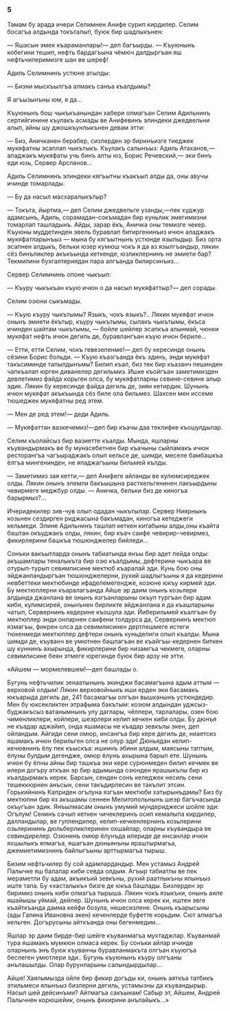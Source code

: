 ### 5

Тамам бу арада ичери Селимнен Анифе сурип кирдилер.
Селим босагъа алдында токъталып, буюк бир шадлыкънен:

— Яшасын эмек къараманлары!— деп багъырды.
— Къуюнынъ кобегини тешип, нефть бардагъына чёмюч далдыргъан яш нефтьчилеримизге шан ве шереф!

Адиль Селимнинъ устюне атылды:

— Бизни мыскъылгъа алмакъ санъа къалдымы?

Я агъызынъны юм, я да...

Къуюнынъ бош чыкъкъанындан хабери олмагъан Селим Адильнинъ сертийгинине къулакъ асмады ве Анифевинъ элиндеки джедвельни алып, айны шу джошкъунлыкънен девам этти:

— Биз, Аничканен берабер, сизлерден эр биринъизге тиеджек мукяфатны эсаплап чыкътыкъ.
Къулакъ салынъыз: Адиль Атаханов,— аладжакъ мукяфаты учь бинъ алты юз, Борис Речевский,— эки бинъ еди юзь, Сервер Арсланов...

Адиль Селимнинъ элиндеки кягъытны къакъып алды да, оны авучы ичинде томарлады.

— Бу да насыл масхаралыкътыр?

— Токъта, йыртма,— деп Селим джедвельге узанды,—пек худжур адамсынъ, Адиль, сорамадан-сокъмадан бир куньлик эмегимизни томарлап ташладынъ.
Айды, зарар ёкъ, Аничка оны темизге чекер.
Къуюны муддетинден эвель буравлап битиргенинъиз ичюн аладжакъ мукяфатларынъыз — мына бу кягъытнынъ устюнде язылыдыр.
Биз орта эсапнен алдыкъ, бельки юзер кумюш чокъ я да аз язылгъандыр, лякин сёз бинъликлер акъкъында кеткенде, юзликлернинъ не эмиети бар?
Текмилини бухгалтериядан пара алгъанда билирсинъиз...

Сервер Селимнинъ опоне чыкъып:

— Къуру чыкъкъан къую ичюн о да насыл мукяфаттыр?— деп сорады.

Селим озюни сыкъмады.

— Къую къуру чыкътымы?
Языкъ, чокъ языкъ?..
Лякин мукяфат ичюн онынъ эмиети ёкътыр, къуру чыкътымы, сылакъ чыкътымы, ёкъса ичинден шайтам чыкътымы, — бойле шейлер эсапкъа алынмай, чюнки мукяфат нефть ичюн дегиль де, буравлангъан къую ичюн бериле...

— Етти, етти Селим, чокъ гевезеленме!— деп бу кересинде онынъ сёзини Борис больди.
— Къую къазгъанда ёкъ эдинъ, энди мукяфат такъсиминде тапылдынъмы?
Билип къал, биз тек бир къазанч пешинден чапкъалап юрген диванелер дегильмиз.
Ишке къойгъан заметимизден девлетимиз файда корьген олса, бу мукяфатларны севине-севине алыр эдик.
Лякин бу кересинде файда дегиль де, зиян кетирдик.
Шунынъ ичюн мукяфат акъкъында сёз биле ола бильмез.
Шахсен мен иссеме тюшеджек мукяфатны ред этем.

— Мен де ред этем!— деди Адиль.

— Мукяфаттан вазкечемиз!—деп бир къачы даа теклифке къошулдылар.

Селим къолайсыз бир вазиетте къалды.
Мында, яшларны къувандырмакъ ве бу мунасебетнен бир къачыны сыйламакъ ичюн ресторангъа чагъыраджакъ олып кельсе де, шимди, меселе бамбашкъа ёлгъа мингенинден, не япаджагъыны бильмей кълды.

— Заметимиз зая кетти,— деп Анифеге айланды ве кулюмсиреджек олды.
Лякин онынъ элемли бакъышына расткельгенинен лакъырдыны чевирмеге меджбур олды.
— Аничка, бельки биз де киногъа барырмыз?...

Ичеридекилер зив-чув олып одадан чыкътылар.
Сервер Ниярнынъ козьнен сездирген риджасына бакъмадан, киногъа кетеджеги кельмеди.
Элине Адильнинъ ташлап кеткен китабыны алды,оны къайта баштан окъуджакъ олды, лякин, бир къач саифе чевирир-чевирмез, фикирлерини башкъа тюшюнджелер бийледи...

Сонъки вакъытларда онынъ табиатында янъы бир адет пейда олды: акъшамлары теналыкъта бир озю къалдымы, дефтерини чыкъара ве отурып-турып севимлисине мектюб къаралай эди.
Кунь бою оны эйджанландыргъан тюшюнджелерни, рухий шадлыгъыны я да кедерини невбеттеки мектюбинде ифаделемегендже, козюне юкъу кирмей эди.
Бу мектюплерни къаралагъанда Айше эр даим онынъ козьлери алдында джанлана ве онынъ язгъанларыны окъуп тургъан бир адам киби, кулимсирей, онынънен бирликте эйджанлана я да къашларыны чатып, Сервернинъ кедерине къошула эди.
Йиберильмей къалгъан бу мектюплер энди онларнен саифени толдурса да, Сервернинъ мектюп язмагъы, фикрен олса да севимлисинен дертлешмеге истеги тюкенмеди мектюплер дефтери онынъ куньделиги олып къалды.
Мына шимди де, къуванч ве умютнен башлагъан ве къайгъы-кедернен биткен шу куннинъ ахырында, фикирлерини бир низамгъа чекмеге, оларны севимлисине беян этмеге юрегинде буюк бир арзу не этти.

«Айшем — мормелевшем!—деп башлады о.

Бугунь нефтьчилик зенаатынынъ экинджи басамагъына адым аттым — верховой олдым!
Лякин верховойныиъ иши ерден эки басамакъ юкъарыда дегиль де, 241 басамагъы олгъан вышканынъ устюндедир.
Мен бу юксекликтен этрафыма бакътым: козюм алдындан уджсыз-буджакъсыз ватанымнынъ улу даглары, чёллери, тарлалары, озен бою чименликлери, койлери, шеэрлери келип кечкен киби олды.
Бу дюнъя не къадар аджайип, онда яшамасы не къадар зевкълы экен, деп ойландым.
Айгиди сени омюр, инсангъа бир кере дегиль де, ниаетсиз яшамакъ ичюн берильген олса не олур эди!
Дюньядан келип-кечювнинъ ёлу пек къыскъа: ишиинъ эбини алдым, маясыны таптым, ёлуны булдым дегендже, омюр ёлунъ ахырына барып ете.
Шунынъ ичюн бу ёлны айны бир ташкъа эки кере сурюнмеден билип кечмек ве илери догъру аткъан эр бир адымында озюнден ярашыкълы бир из къалдырмакъ керек.
Барсын, сенден сонъ келеджек несиль сени тешеккюрнен анъсын, сени такъдирлесин ве такълит этсин.
Горькийнинъ Каприден огълуна язгъан мектюби хатырынъдамы?
Биз бу мектюпни бир яз акъшамы сеннен Мелитопольнынъ шеэр багъчасында окъугъан эдик.
Янъылмасам онынъ умумий мундериджеси шойле эди: Огълум!
Сенинъ сачып кеткен чичеклеринъ осип кемалыпа кирдилер, далландылар, ве гуллендилер, келип-кечкенлернинъ козьлерини озьлерининъ дюльберликлеринен охшайлар, оларны къувандыра ве севиндирелер.
Озюнинъ омюр ёлунъда илериде де инсанлар ичюн яхшылыкъ япмагъа, яшагъан дюньянъны яраштырмагьа, джемиетимизнинъ байлыгъыны арттырмагъа тырыш.

Бизим нефтьчилер бу сой адамлардандыр.
Мен устамыз Андрей Палычке яш балалар киби севда олдым.
Агъыр табиатлы ве пек мераметли бу адам, акъикъий зевкъны, рухий раатлыкъны ялынъыз иште тапа.
Бу «хасталыкъ» бизге де юкъа башлады.
Бизлерден эр биримиз онынъ киби олмагъа тырыша.
Лякин чокъ языкъки, онынъ аиле яшайышы уймай, дейлер.
Шунынъ ичюн олса керек ки, иштен эвге къайткъанда даима кейфи бозула, нешесизлене.
Онынъ къарысыны (ады Галина Ивановна экен) кеченлерде буфетте корьдим.
Сют алмагъа кельген.
Догърусыны айткъанда оны бегенмедим...

Яшлар эр даим бирде-бир шейге къуванмагъа мухтаджлар.
Къуванмай тура яшамакъ мумкюн олмаса керек.
Бу сонъки айлар ичинде оларнынъ энъ буюк къуванчы буравланмакъта олгъан къуюгъа беслеген умютлери эди..
Бугунь къуюнынъ къуру олгъаны анълашылды.
Олар бурунларыны салындырдылар...

Айше!
Хаялымызда ойле бир фикир догъды ки, онынъ аяткъа татбикъ этильмеси ялынъыз бизлерни дегиль, устамызны да къувандырыр.
Насыл шей дейсинъми?
Айтмагъа сакъынам!
Сабыр эт, Айшем, Андрей Палычнен корюшейик, онынъ фикирини анълайыкъ...»

